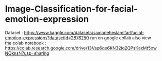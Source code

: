 # Image-Classification-for-facial-emotion-expression

Dataset : https://www.kaggle.com/datasets/samaneheslamifar/facial-emotion-expressions?datasetId=2876250
run on google collab
also view the colab notebook : https://colab.research.google.com/drive/13Vap6qe6KN32lq2QPsKaxMt5owNQknsN?usp=sharing
